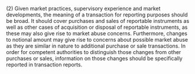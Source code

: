 (2) Given market practices, supervisory experience and market developments, the meaning of a transaction for reporting purposes should be broad. It should cover purchases and sales of reportable instruments as well as other cases of acquisition or disposal of reportable instruments, as these may also give rise to market abuse concerns. Furthermore, changes to notional amount may give rise to concerns about possible market abuse as they are similar in nature to additional purchase or sale transactions. In order for competent authorities to distinguish those changes from other purchases or sales, information on those changes should be specifically reported in transaction reports.